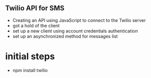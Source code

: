 ## Twilio API for SMS

* Creating an API using JavaScript to connect to the Twilio server
* got a hold of the client
* set up a new client using account credentials authentication
* set up an asynchronized method for messages list 

# initial steps
* npm install twilio